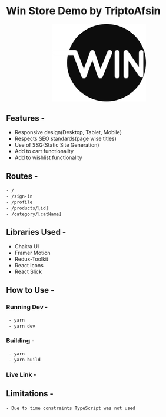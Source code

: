 # Win Store Demo by TriptoAfsin

<p align="center"><img src="./public/favicon.png" width="256px"></img></p>

## Features - 
 - Responsive design(Desktop, Tablet, Mobile)
 - Respects SEO standards(page wise titles)
 - Use of SSG(Static Site Generation)
 - Add to cart functionality
 - Add to wishlist functionality
## Routes - 
    - /
    - /sign-in
    - /profile
    - /products/[id]
    - /category/[catName]

## Libraries Used - 
 - Chakra UI
 - Framer Motion
 - Redux-Toolkit
 - React Icons
 - React Slick


## How to Use - 
### Running Dev - 
     - yarn
     - yarn dev
### Building - 
     - yarn
     - yarn build
### Live Link - 

## Limitations - 
    - Due to time constraints TypeScript was not used